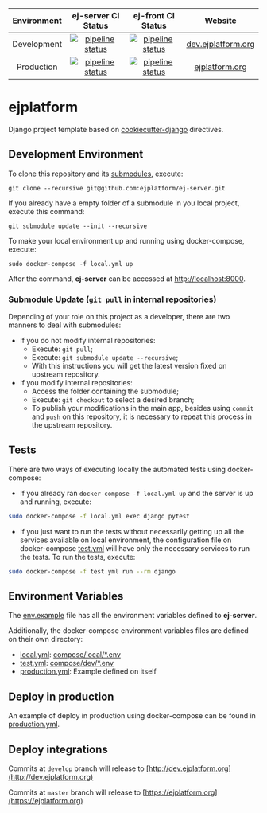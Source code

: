 | Environment | ej-server CI Status | ej-front CI Status |  Website |
|:-:|:-:|:-:|:-:|
| Development | [![pipeline status](https://gitlab.com/ejplatform/ej-server/badges/develop/pipeline.svg)](https://gitlab.com/ejplatform/ej-server/commits/develop) | [![pipeline status](https://gitlab.com/ejplatform/ej-front/badges/develop/pipeline.svg)](https://gitlab.com/ejplatform/ej-front/commits/develop) | [dev.ejplatform.org](http://dev.ejplatform.org) |
| Production | [![pipeline status](https://gitlab.com/ejplatform/ej-server/badges/master/pipeline.svg)](https://gitlab.com/ejplatform/ej-server/commits/master) | [![pipeline status](https://gitlab.com/ejplatform/ej-front/badges/master/pipeline.svg)](https://gitlab.com/ejplatform/ej-front/commits/master) | [ejplatform.org](https://ejplatform.org) |

# ejplatform

Django project template based on [cookiecutter-django](http://cookiecutter-django.readthedocs.io/en/latest) directives.

## Development Environment

To clone this repository and its [submodules](https://git-scm.com/book/en/v2/Git-Tools-Submodules), execute:

```shell
git clone --recursive git@github.com:ejplatform/ej-server.git
```

If you already have a empty folder of a submodule in you local project, execute this command:

```shell
git submodule update --init --recursive
```

To make your local environment up and running using docker-compose, execute:

```shell
sudo docker-compose -f local.yml up
```

After the command, **ej-server** can be accessed at [http://localhost:8000](http://localhost:8000).

### Submodule Update (`git pull` in internal repositories)

Depending of your role on this project as a developer, there are two manners to deal with submodules:

* If you do not modify internal repositories:
    * Execute: `git pull`;
    * Execute: `git submodule update --recursive`;
    * With this instructions you will get the latest version fixed on upstream repository.
* If you modify internal repositories:
    * Access the folder containing the submodule;
    * Execute: `git checkout` to select a desired branch;
    * To publish your modifications in the main app, besides using `commit` and `push` on this repository, it is necessary to repeat this process in the upstream repository.

## Tests

There are two ways of executing locally the automated tests using docker-compose:

* If you already ran `docker-compose -f local.yml up` and the server is up and running, execute:

```bash
sudo docker-compose -f local.yml exec django pytest
```

* If you just want to run the tests without necessarily getting up all the services available on local environment, the configuration file on docker-compose [test.yml](https://github.com/ejplatform/ej-server/blob/master/test.yml) will have only the necessary services to run the tests. To run the tests, execute:

```bash
sudo docker-compose -f test.yml run --rm django
```

## Environment Variables

The [env.example](https://github.com/ejplatform/ej-server/blob/master/env.example) file has all the environment variables defined to **ej-server**.

Additionally, the docker-compose environment variables files are defined on their own directory:

* [local.yml](https://github.com/ejplatform/ej-server/blob/master/local.yml): [compose/local/*.env](https://github.com/ejplatform/ej-server/tree/master/compose/local)
* [test.yml](https://github.com/ejplatform/ej-server/blob/master/test.yml): [compose/dev/*.env](https://github.com/ejplatform/ej-server/tree/master/compose/dev)
* [production.yml](https://github.com/ejplatform/ej-server/blob/master/production.yml): Example defined on itself

## Deploy in production

An example of deploy in production using docker-compose can be found in [production.yml](https://github.com/ejplatform/ej-server/blob/master/production.yml).

## Deploy integrations

Commits at `develop` branch will release to [http://dev.ejplatform.org](http://dev.ejplatform.org)

Commits at `master` branch will release to [https://ejplatform.org](https://ejplatform.org)
